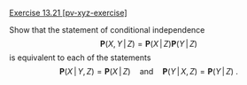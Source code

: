[Exercise 13.21 \[pv-xyz-exercise\]](13-21/)

Show that the statement of conditional independence
$${\textbf{P}}(X,Y {{\,|\,}}Z) = {\textbf{P}}(X{{\,|\,}}Z) {\textbf{P}}(Y{{\,|\,}}Z)$$
is equivalent to each of the statements
$${\textbf{P}}(X{{\,|\,}}Y,Z) = {\textbf{P}}(X{{\,|\,}}Z) \quad\mbox{and}\quad {\textbf{P}}(Y{{\,|\,}}X,Z) = {\textbf{P}}(Y{{\,|\,}}Z)\ .$$
